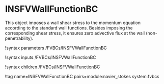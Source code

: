 # INSFVWallFunctionBC

This object imposes a wall shear stress to the momentum equation according to
the standard wall functions. Besides imposing the corresponding shear stress,
it ensures zero advective flux at the wall (non-penetrability).

!syntax parameters /FVBCs/INSFVWallFunctionBC

!syntax inputs /FVBCs/INSFVWallFunctionBC

!syntax children /FVBCs/INSFVWallFunctionBC

!tag name=INSFVWallFunctionBC pairs=module:navier_stokes system:fvbcs
